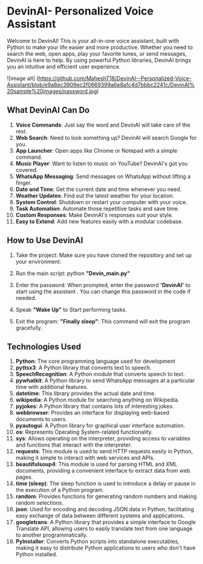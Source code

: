 # DevinAI- Personalized Voice Assistant
Welcome to DevinAI! This is your all-in-one voice assistant, built with Python to make your life easier and more productive. Whether you need to search the web, open apps, play your favorite tunes, or send messages, DevinAI is here to help. By using powerful Python libraries, DevinAI brings you an intuitive and efficient user experience.

![image alt] (https://github.com/MaheshT18/DevinAI--Personalized-Voice-Assistant/blob/e9a8ec3909ec2f0669399a6e8afc4d7bbbc2241c/DevinAI%20sample%20images/password.jpg)

## What DevinAI Can Do
1) **Voice Commands**: Just say the word and DevinAI will take care of the rest.
2) **Web Search**: Need to look something up? DevinAI will search Google for you.
3) **App Launcher**: Open apps like Chrome or Notepad with a simple command.
4) **Music Player**: Want to listen to music on YouTube? DevinAI's got you covered.
5) **WhatsApp Messaging**: Send messages on WhatsApp without lifting a finger.
6) **Date and Time**: Get the current date and time whenever you need.
7) **Weather Updates**: Find out the latest weather for your location.
8) **System Control**: Shutdown or restart your computer with your voice.
9) **Task Automation**: Automate those repetitive tasks and save time.
10) **Custom Responses**: Make DevinAI's responses suit your style.
11) **Easy to Extend**: Add new features easily with a modular codebase.

    
## How to Use DevinAI
1) Take the project: Make sure you have cloned the repository and set up your environment.

2) Run the main script: python **"Devin_main.py"**

3) Enter the password: When prompted, enter the password **'DevinAI'** to start using the assistant . You can change this password in the code if needed.

4) Speak **"Wake Up"** to Start performing tasks.
  
5) Exit the program: **"Finally sleep"**: This command will exit the program gracefully.

## Technologies Used
1. **Python**: The core programming language used for development
2. **pyttsx3**: A Python library that converts text to speech.
3. **SpeechRecognition**: A Python module that converts speech to text.
4. **pywhatkit**: A Python library to send WhatsApp messages at a particular time with additional features.
5. **datetime**: This library provides the actual date and time.
6. **wikipedia**: A Python module for searching anything on Wikipedia.
7. **pyjokes**: A Python library that contains lots of interesting jokes.
8. **webbrowser**: Provides an interface for displaying web-based documents to users.
9. **pyautogui**: A Python library for graphical user interface automation.
10. **os**: Represents Operating System-related functionality.
11. **sys**: Allows operating on the interpreter, providing access to variables and functions that interact with the interpreter.
12. **requests**: This module is used to send HTTP requests easily in Python, making it simple to interact with web services and APIs.
13. **beautifulsoup4**: This module is used for parsing HTML and XML documents, providing a convenient interface to extract data from web pages.
14. **time (sleep)**: The sleep function is used to introduce a delay or pause in the execution of a Python program.
15. **random**: Provides functions for generating random numbers and making random selections.
16. **json**: Used for encoding and decoding JSON data in Python, facilitating easy exchange of data between different systems and applications.
17. **googletrans**: A Python library that provides a simple interface to Google Translate API, allowing users to easily translate text from one language to another programmatically.
18. **PyInstaller**: Converts Python scripts into standalone executables, making it easy to distribute Python applications to users who don't have Python installed.


